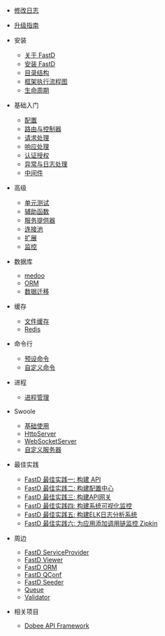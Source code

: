 - [修改日志](zh-cn/change-log.md)
- [升级指南](zh-cn/upgrade.md)

- 安装
    - [关于 FastD](zh-cn/basic/1-1-about-fastd.md)
    - [安装 FastD](zh-cn/basic/1-2-installing.md)
    - [目录结构](zh-cn/basic/1-3-directory-structure.md)
    - [框架执行流程图](zh-cn/basic/1-4-flow.md)
    - [生命周期](zh-cn/basic/1-5-lifecycle.md)

- 基础入门
    - [配置](zh-cn/3-1-configuration.md)
    - [路由与控制器](zh-cn/2-1-routing-and-controllers.md)
    - [请求处理](zh-cn/2-2-request-handling.md)
    - [响应处理](zh-cn/2-3-response-handling.md)
    - [认证授权](zh-cn/2-4-authorization.md)
    - [异常与日志处理](zh-cn/2-5-exception-logger-handling.md)
    - [中间件](zh-cn/3-2-middleware.md)

- 高级
    - [单元测试](zh-cn/3-6-testcase.md)
    - [辅助函数](zh-cn/3-7-helpers.md)
    - [服务提供器](zh-cn/3-8-service-provider.md)
    - [连接池](zh-cn/3-11-connection-pool.md)
    - [扩展](zh-cn/3-12-extend.md)
    - [监控](zh-cn/3-13-monitor.md)

- 数据库
    - [medoo](zh-cn/3-3-database.md)
    - [ORM](zh-cn/3-3-database.md)
    - [数据迁移](zh-cn/)

- 缓存
    - [文件缓存](zh-cn/3-4-cache.md)
    - [Redis]()
    
- 命令行
    - [预设命令](zh-cn/3-5-console.md)
    - [自定义命令]()
    
- 进程
    - [进程管理](zh-cn/3-10-swoole-processor.md)
    
- Swoole
    - [基础使用](zh-cn/3-9-swoole-server.md)
    - [HttpServer]()
    - [WebSocketServer]()
    - [自定义服务器]()

- 最佳实践
    - [FastD 最佳实践一: 构建 API](blog/practice/practice-1-created-api.md)
    - [FastD 最佳实践二: 构建配置中心](blog/practice/practice-2-created-configure.md)
    - [FastD 最佳实践三: 构建API网关](blog/practice/practice-3-created-gateway.md)
    - [FastD 最佳实践四: 构建系统可视化监控](blog/practice/practice-4-created-monitor.md)
    - [FastD 最佳实践五: 构建ELK日志分析系统](blog/practice/practice-5-created-log.md)
    - [FastD 最佳实践六: 为应用添加调用链监控 Zipkin](blog/practice/practice-6-created-zipkin.md)

- 周边
    * [FastD ServiceProvider](https://github.com/linghit/service-provider)
    * [FastD Viewer](https://github.com/JanHuang/viewer)
    * [FastD ORM](https://github.com/zqhong/fastd-eloquent)
    * [FastD QConf](https://github.com/JanHuang/QConfServiceProvider)
    * [FastD Seeder](https://github.com/RunnerLee/fastd-seeder)
    * [Queue](https://github.com/RunnerLee/queue)
    * [Validator](https://github.com/RunnerLee/validator)

- 相关项目
    * [Dobee API Framework](https://github.com/JanHuang/dobee)

